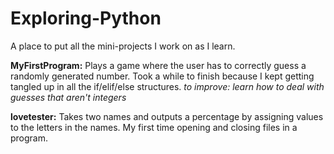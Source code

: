 # Exploring-Python
A place to put all the mini-projects I work on as I learn.

<strong>MyFirstProgram:</strong> Plays a game where the user has to correctly guess a randomly generated number. Took a while to finish because I kept getting tangled up in all the if/elif/else structures. <em>to improve: learn how to deal with guesses that aren't integers</em>

<strong>lovetester:</strong> Takes two names and outputs a percentage by assigning values to the letters in the names. My first time opening and closing files in a program.
